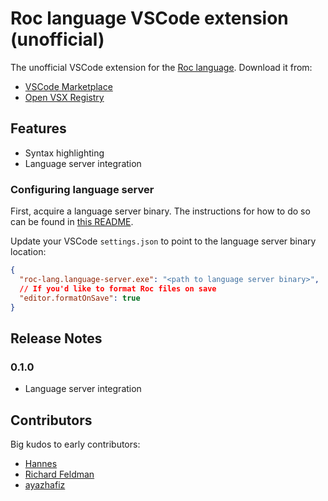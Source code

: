 # Roc language VSCode extension (unofficial)

The unofficial VSCode extension for the [Roc language](https://roc-lang.org/). Download it from:

- [VSCode Marketplace](https://marketplace.visualstudio.com/items?itemName=IvanDemchenko.roc-lang-unofficial)
- [Open VSX Registry](https://open-vsx.org/extension/IvanDemchenko/roc-lang-unofficial)

## Features

- Syntax highlighting
- Language server integration

### Configuring language server

First, acquire a language server binary. The instructions for how to do so can
be found in [this README](https://github.com/ayazhafiz/roc/blob/lang-srv/crates/lang_srv/README.md).

Update your VSCode `settings.json` to point to the language server binary location:

```json
{
  "roc-lang.language-server.exe": "<path to language server binary>",
  // If you'd like to format Roc files on save
  "editor.formatOnSave": true
}
```

## Release Notes

### 0.1.0

- Language server integration

## Contributors

Big kudos to early contributors:

- [Hannes](https://github.com/Hasnep)
- [Richard Feldman](https://github.com/rtfeldman)
- [ayazhafiz](https://github.com/ayazhafiz)
